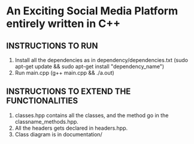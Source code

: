 # An Exciting Social Media Platform entirely written in C++

## INSTRUCTIONS TO RUN
1. Install all the dependencies as in dependency/dependencies.txt (sudo apt-get update && sudo apt-get install "dependency_name")
2. Run main.cpp (g++ main.cpp && ./a.out)

## INSTRUCTIONS TO EXTEND THE FUNCTIONALITIES
1. classes.hpp contains all the classes, and the method go in the classname_methods.hpp.
2. All the headers gets declared in headers.hpp.
3. Class diagram is in documentation/
   
